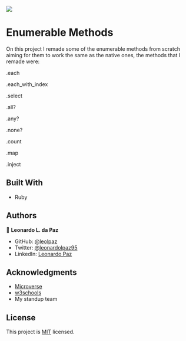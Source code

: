 

![](https://img.shields.io/badge/Microverse-blueviolet)

# Enumerable Methods

On this project I remade some of the enumerable methods from scratch aiming for them to work the same as the native ones, the methods that I remade were:

  .each
  
  .each_with_index
  
  .select
  
  .all?
  
  .any?
  
  .none?
  
  .count
  
  .map
  
  .inject
  

## Built With

- Ruby

## Authors

👤 **Leonardo L. da Paz**

- GitHub: [@leolpaz](https://github.com/leolpaz)
- Twitter: [@leonardolpaz95](https://twitter.com/leonardolpaz95)
- LinkedIn: [Leonardo Paz](https://www.linkedin.com/in/leonardo-paz-a925611b5/)

## Acknowledgments

- [Microverse](https://www.microverse.org)
- [w3schools](https://www.w3schools.com)
- My standup team

## License
  <p>This project is <a href="LICENSE">MIT</a> licensed.</p>

